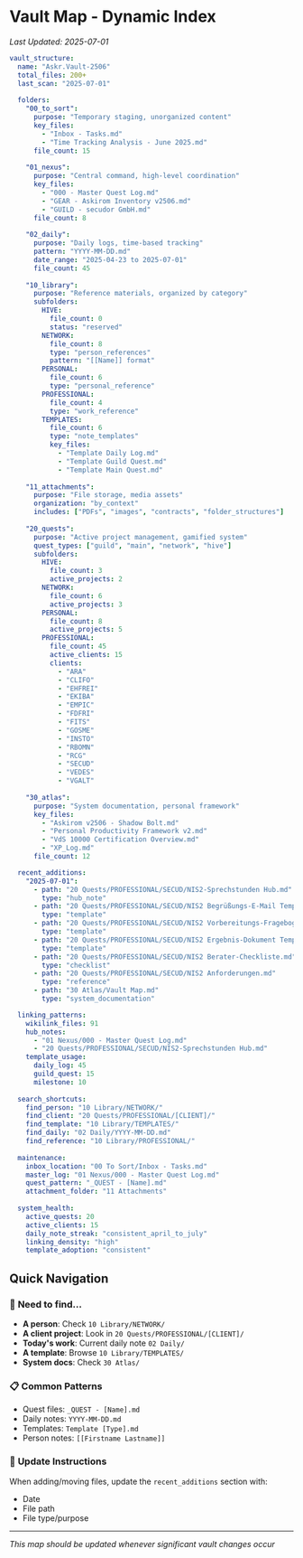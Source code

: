 # Vault Map - Dynamic Index

*Last Updated: 2025-07-01*

```yaml
vault_structure:
  name: "Askr.Vault-2506"
  total_files: 200+
  last_scan: "2025-07-01"
  
  folders:
    "00_to_sort":
      purpose: "Temporary staging, unorganized content"
      key_files:
        - "Inbox - Tasks.md"
        - "Time Tracking Analysis - June 2025.md"
      file_count: 15
      
    "01_nexus":
      purpose: "Central command, high-level coordination"
      key_files:
        - "000 - Master Quest Log.md"
        - "GEAR - Askirom Inventory v2506.md" 
        - "GUILD - secudor GmbH.md"
      file_count: 8
      
    "02_daily":
      purpose: "Daily logs, time-based tracking"
      pattern: "YYYY-MM-DD.md"
      date_range: "2025-04-23 to 2025-07-01"
      file_count: 45
      
    "10_library":
      purpose: "Reference materials, organized by category"
      subfolders:
        HIVE:
          file_count: 0
          status: "reserved"
        NETWORK:
          file_count: 8
          type: "person_references"
          pattern: "[[Name]] format"
        PERSONAL:
          file_count: 6
          type: "personal_reference"
        PROFESSIONAL:
          file_count: 4
          type: "work_reference"
        TEMPLATES:
          file_count: 6
          type: "note_templates"
          key_files:
            - "Template Daily Log.md"
            - "Template Guild Quest.md"
            - "Template Main Quest.md"
            
    "11_attachments":
      purpose: "File storage, media assets"
      organization: "by_context"
      includes: ["PDFs", "images", "contracts", "folder_structures"]
      
    "20_quests":
      purpose: "Active project management, gamified system"
      quest_types: ["guild", "main", "network", "hive"]
      subfolders:
        HIVE:
          file_count: 3
          active_projects: 2
        NETWORK:
          file_count: 6
          active_projects: 3
        PERSONAL:
          file_count: 8
          active_projects: 5
        PROFESSIONAL:
          file_count: 45
          active_clients: 15
          clients:
            - "ARA"
            - "CLIFO" 
            - "EHFREI"
            - "EKIBA"
            - "EMPIC"
            - "FDFRI"
            - "FITS"
            - "GOSME"
            - "INSTO"
            - "RBOMN"
            - "RCG"
            - "SECUD"
            - "VEDES"
            - "VGALT"
            
    "30_atlas":
      purpose: "System documentation, personal framework"
      key_files:
        - "Askirom v2506 - Shadow Bolt.md"
        - "Personal Productivity Framework v2.md"
        - "VdS 10000 Certification Overview.md"
        - "XP_Log.md"
      file_count: 12

  recent_additions:
    "2025-07-01":
      - path: "20 Quests/PROFESSIONAL/SECUD/NIS2-Sprechstunden Hub.md"
        type: "hub_note"
      - path: "20 Quests/PROFESSIONAL/SECUD/NIS2 Begrüßungs-E-Mail Template.md"
        type: "template"
      - path: "20 Quests/PROFESSIONAL/SECUD/NIS2 Vorbereitungs-Fragebogen.md"
        type: "template"
      - path: "20 Quests/PROFESSIONAL/SECUD/NIS2 Ergebnis-Dokument Template.md"
        type: "template"
      - path: "20 Quests/PROFESSIONAL/SECUD/NIS2 Berater-Checkliste.md"
        type: "checklist"
      - path: "20 Quests/PROFESSIONAL/SECUD/NIS2 Anforderungen.md"
        type: "reference"
      - path: "30 Atlas/Vault Map.md"
        type: "system_documentation"

  linking_patterns:
    wikilink_files: 91
    hub_notes:
      - "01 Nexus/000 - Master Quest Log.md"
      - "20 Quests/PROFESSIONAL/SECUD/NIS2-Sprechstunden Hub.md"
    template_usage:
      daily_log: 45
      guild_quest: 15
      milestone: 10
      
  search_shortcuts:
    find_person: "10 Library/NETWORK/"
    find_client: "20 Quests/PROFESSIONAL/[CLIENT]/"
    find_template: "10 Library/TEMPLATES/"
    find_daily: "02 Daily/YYYY-MM-DD.md"
    find_reference: "10 Library/PROFESSIONAL/"
    
  maintenance:
    inbox_location: "00 To Sort/Inbox - Tasks.md"
    master_log: "01 Nexus/000 - Master Quest Log.md"
    quest_pattern: "_QUEST - [Name].md"
    attachment_folder: "11 Attachments"
    
  system_health:
    active_quests: 20
    active_clients: 15
    daily_note_streak: "consistent_april_to_july"
    linking_density: "high"
    template_adoption: "consistent"
```

## Quick Navigation

### 🎯 **Need to find...**
- **A person**: Check `10 Library/NETWORK/`
- **A client project**: Look in `20 Quests/PROFESSIONAL/[CLIENT]/`
- **Today's work**: Current daily note `02 Daily/`
- **A template**: Browse `10 Library/TEMPLATES/`
- **System docs**: Check `30 Atlas/`

### 📋 **Common Patterns**
- Quest files: `_QUEST - [Name].md`
- Daily notes: `YYYY-MM-DD.md`  
- Templates: `Template [Type].md`
- Person notes: `[[Firstname Lastname]]`

### 🔄 **Update Instructions**
When adding/moving files, update the `recent_additions` section with:
- Date
- File path
- File type/purpose

---
*This map should be updated whenever significant vault changes occur*